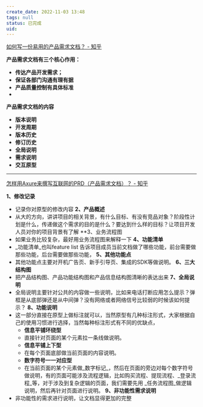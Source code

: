 ```yaml
---
create_date: 2022-11-03 13:48
tags: null
status: 已完成 
uid: 
---
```


[如何写一份易用的产品需求文档？ - 知乎](https://www.zhihu.com/question/29213027/answer/66180329)

**产品需求文档有三个核心作用：**
- **传达产品开发需求；**
- **保证各部门沟通有理有据**
- **产品质量控制有具体标准**
- 
**产品需求文档的内容**
- **版本说明**
- **开发周期**
- **版本历史**
- **修订历史**
- **全局说明**
- **需求说明**
- **交互原型**

---
[怎样用Axure来撰写互联网的PRD（产品需求文档）？ - 知乎](https://www.zhihu.com/question/21160163/answer/2230610342)

**1、修改记录**
- 记录你对原型的修改内容
**2、产品概述**
- 从大的方向，讲讲项目的相关背景，有什么目标、有没有竞品对象？阶段性计划是什么，传递做这个需求的目的是什么？要达到什么样的目标？让项目开发人员对你的项目背景有了解
**3、业务流程图
- 如果业务比较复杂，最好用业务流程图来解释一下
 **4、功能清单**
- _功能清单_也叫feature list 告诉项目成员当前文档做了哪些功能，前台需要做那些功能，后台需要做那些功能，
**5、其他功能点**
- 其他功能点主要对开机广告页、新手引导页、集成的SDK等做说明。
 **6、三大结构图**
- 把产品结构图、产品功能结构图和产品信息结构图清晰的表达出来
 **7、全局说明**
- 全局说明主要针对公共的内容做一些说明，比如来电话打断应用怎么提示？弹框是从底部弹还是从中间弹？没有网络或者网络信号比较弱的时候该如何提示？
 **8、功能说明**
- 这一部分直接在原型上做标注就可以，当然原型有几种标注形式，大家根据自己的使用习惯进行选择，当然每种标注形式有不同的优缺点，
	- **信息平铺环绕型**
	- 直接针对页面的某个元素拉一条线做说明。
	- **信息平铺上下型**
	- 在每个页面底部做当前页面的内容说明。
	- **数字符号一一对应型**
	- 在当前页面的某个元素做_数字标记_，然后在页面的旁边对每个数字符号做说明，有的页面可能涉及流程逻辑，比如购买流程、提现流程、_登录流程_等，对于涉及到复杂逻辑的页面，我们需要先用 _任务流程图_做逻辑说明，然后再针对页面进行说明。
**9、非功能性需求说明**
- 非功能性的需求进行说明，让文档显得更加的完整


